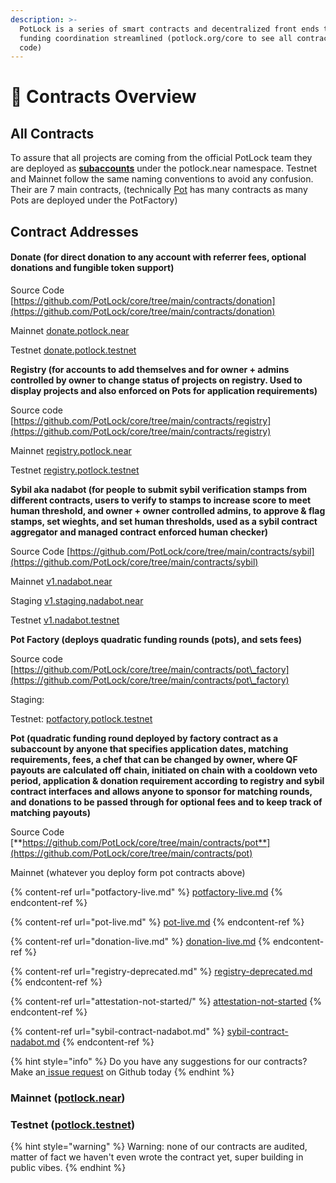 ```yaml
---
description: >-
  PotLock is a series of smart contracts and decentralized front ends to making
  funding coordination streamlined (potlock.org/core to see all contract source
  code)
---
```


# 📃 Contracts Overview

## All Contracts

To assure that all projects are coming from the official PotLock team they are deployed as [**subaccounts**](https://docs.near.org/tutorials/crosswords/basics/add-functions-call#create-a-subaccount) under the potlock.near namespace. Testnet and Mainnet follow the same naming conventions to avoid any confusion. Their are 7 main contracts, (technically [Pot](pot-live.md) has many contracts as many Pots are deployed under the PotFactory)



## Contract Addresses

#### Donate (for direct donation to any account with referrer fees, optional donations and fungible token support)

Source Code [https://github.com/PotLock/core/tree/main/contracts/donation](https://github.com/PotLock/core/tree/main/contracts/donation)

Mainnet [donate.potlock.near](https://nearblocks.io/address/donate.potlock.near)

Testnet [donate.potlock.testnet](https://testnet.nearblocks.io/address/donate.potlock.testnet)

**Registry (for accounts to add themselves and for owner + admins controlled by owner to change status of projects on registry. Used to display projects and also enforced on Pots for application requirements)**

Source code [https://github.com/PotLock/core/tree/main/contracts/registry](https://github.com/PotLock/core/tree/main/contracts/registry)

Mainnet  [registry.potlock.near](https://nearblocks.io/address/registry.potlock.near)

Testnet [registry.potlock.testnet](https://testnet.nearblocks.io/address/registry.potlock.testnet)

**Sybil aka nadabot (for people to submit sybil verification stamps from different contracts, users to verify to stamps to increase score to meet human threshold, and owner + owner controlled admins, to approve & flag stamps, set wieghts, and set human thresholds, used as a sybil contract aggregator and managed contract enforced human checker)**

Source Code [https://github.com/PotLock/core/tree/main/contracts/sybil](https://github.com/PotLock/core/tree/main/contracts/sybil)

Mainnet [v1.nadabot.near](https://nearblocks.io/address/v1.nadabot.near)

Staging [v1.staging.nadabot.near](https://nearblocks.io/address/v1.staging.nadabot.near)

Testnet [v1.nadabot.testnet](https://testnet.nearblocks.io/address/v1.nadabot.testnet)

**Pot Factory (deploys quadratic funding rounds (pots), and sets fees)**

Source code [https://github.com/PotLock/core/tree/main/contracts/pot\_factory](https://github.com/PotLock/core/tree/main/contracts/pot\_factory)

Staging:&#x20;

Testnet: [potfactory.potlock.testnet](https://testnet.nearblocks.io/address/potfactory.potlock.testnet)

**Pot (quadratic funding round deployed by factory contract as a subaccount by anyone that specifies application dates, matching requirements, fees, a chef that can be changed by owner, where QF payouts are calculated off chain, initiated on chain with a cooldown veto period, application & donation requirement according to registry and sybil contract interfaces and allows anyone to sponsor for matching rounds, and donations to be passed through for optional fees  and to keep track of matching payouts)**

Source Code   [**https://github.com/PotLock/core/tree/main/contracts/pot**](https://github.com/PotLock/core/tree/main/contracts/pot)

Mainnet (whatever you deploy form pot contracts above)

{% content-ref url="potfactory-live.md" %}
[potfactory-live.md](potfactory-live.md)
{% endcontent-ref %}

{% content-ref url="pot-live.md" %}
[pot-live.md](pot-live.md)
{% endcontent-ref %}

{% content-ref url="donation-live.md" %}
[donation-live.md](donation-live.md)
{% endcontent-ref %}

{% content-ref url="registry-deprecated.md" %}
[registry-deprecated.md](registry-deprecated.md)
{% endcontent-ref %}

{% content-ref url="attestation-not-started/" %}
[attestation-not-started](attestation-not-started/)
{% endcontent-ref %}

{% content-ref url="sybil-contract-nadabot.md" %}
[sybil-contract-nadabot.md](sybil-contract-nadabot.md)
{% endcontent-ref %}

{% hint style="info" %}
Do you have any suggestions for our contracts? Make an[ issue request](https://github.com/PotLock/core/issues/new) on Github today
{% endhint %}

### Mainnet ([potlock.near](https://nearblocks.io/address/potlock.near))



### Testnet ([potlock.testnet](https://testnet.nearblocks.io/address/potlock.testnet))



{% hint style="warning" %}
Warning: none of our contracts are audited, matter of fact we haven't even wrote the contract yet, super building in public vibes.
{% endhint %}
